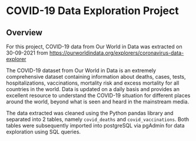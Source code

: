 # COVID-19 Data Exploration Project

## Overview

For this project, COVID-19 data from Our World in Data was extracted on 30-09-2021 from https://ourworldindata.org/explorers/coronavirus-data-explorer

The COVID-19 dataset from Our World in Data is an extremely comprehensive dataset containing information about deaths, cases, tests, hospitalizations, vaccinations, mortality risk and excess mortality for all countries in the world. Data is updated on a daily basis and provides an excellent resource to understand the COVID-19 situation for different places around the world, beyond what is seen and heard in the mainstream media.

The data extracted was cleaned using the Python pandas library and separated into 2 tables, namely `covid_deaths` and `covid_vaccinations`. Both tables were subsequently imported into postgreSQL via pgAdmin for data exploration using SQL queries.
